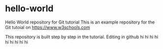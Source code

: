 # hello-world
Hello World repository for Git tutorial
This is an example repository for the Git tutoial on https://www.w3schools.com

This repository is built step by step in the tutorial.
Editing in github
hi hi hi hi hi hi hi hi hi 
